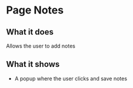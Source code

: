 # Page Notes

## What it does

Allows the user to add notes 

## What it shows

* A popup where the user clicks and save notes